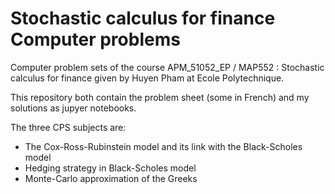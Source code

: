 # Stochastic calculus for finance Computer problems
Computer problem sets of the course APM_51052_EP / MAP552 : Stochastic calculus for finance given by Huyen Pham at Ecole Polytechnique.

This repository both contain the problem sheet (some in French) and my solutions as jupyer notebooks.

The three CPS subjects are:
* The Cox-Ross-Rubinstein model and its link with the Black-Scholes model
* Hedging strategy in Black-Scholes model
* Monte-Carlo approximation of the Greeks
